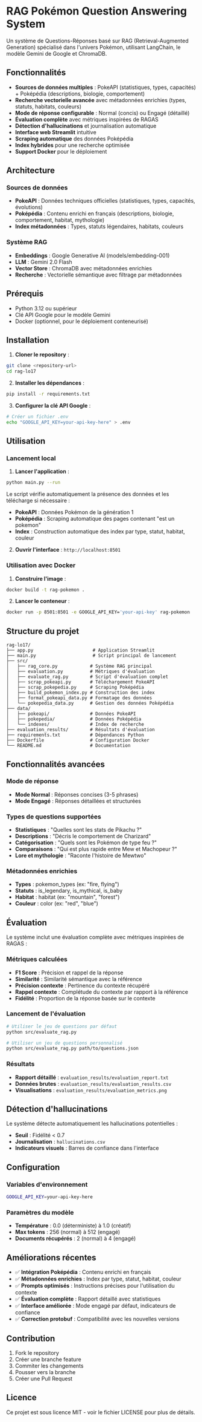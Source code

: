 # RAG Pokémon Question Answering System

Un système de Questions-Réponses basé sur RAG (Retrieval-Augmented Generation) spécialisé dans l'univers Pokémon, utilisant LangChain, le modèle Gemini de Google et ChromaDB.

## Fonctionnalités

- **Sources de données multiples** : PokeAPI (statistiques, types, capacités) + Poképédia (descriptions, biologie, comportement)
- **Recherche vectorielle avancée** avec métadonnées enrichies (types, statuts, habitats, couleurs)
- **Mode de réponse configurable** : Normal (concis) ou Engagé (détaillé)
- **Évaluation complète** avec métriques inspirées de RAGAS
- **Détection d'hallucinations** et journalisation automatique
- **Interface web Streamlit** intuitive
- **Scraping automatique** des données Poképédia
- **Index hybrides** pour une recherche optimisée
- **Support Docker** pour le déploiement

## Architecture

### Sources de données
- **PokeAPI** : Données techniques officielles (statistiques, types, capacités, évolutions)
- **Poképédia** : Contenu enrichi en français (descriptions, biologie, comportement, habitat, mythologie)
- **Index métadonnées** : Types, statuts légendaires, habitats, couleurs

### Système RAG
- **Embeddings** : Google Generative AI (models/embedding-001)
- **LLM** : Gemini 2.0 Flash
- **Vector Store** : ChromaDB avec métadonnées enrichies
- **Recherche** : Vectorielle sémantique avec filtrage par métadonnées

## Prérequis

- Python 3.12 ou supérieur
- Clé API Google pour le modèle Gemini
- Docker (optionnel, pour le déploiement conteneurisé)

## Installation

1. **Cloner le repository** :
```bash
git clone <repository-url>
cd rag-lo17
```

2. **Installer les dépendances** :
```bash
pip install -r requirements.txt
```

3. **Configurer la clé API Google** :
```bash
# Créer un fichier .env
echo "GOOGLE_API_KEY=your-api-key-here" > .env
```

## Utilisation

### Lancement local

1. **Lancer l'application** :
```bash
python main.py --run
```

Le script vérifie automatiquement la présence des données et les télécharge si nécessaire :
- **PokeAPI** : Données Pokémon de la génération 1
- **Poképédia** : Scraping automatique des pages contenant "est un pokemon"
- **Index** : Construction automatique des index par type, statut, habitat, couleur

2. **Ouvrir l'interface** : `http://localhost:8501`

### Utilisation avec Docker

1. **Construire l'image** :
```bash
docker build -t rag-pokemon .
```

2. **Lancer le conteneur** :
```bash
docker run -p 8501:8501 -e GOOGLE_API_KEY='your-api-key' rag-pokemon
```

## Structure du projet

```
rag-lo17/
├── app.py                      # Application Streamlit
├── main.py                     # Script principal de lancement
├── src/
│   ├── rag_core.py            # Système RAG principal
│   ├── evaluation.py          # Métriques d'évaluation
│   ├── evaluate_rag.py        # Script d'évaluation complet
│   ├── scrap_pokeapi.py       # Téléchargement PokeAPI
│   ├── scrap_pokepedia.py     # Scraping Poképédia
│   ├── build_pokemon_index.py # Construction des index
│   ├── format_pokeapi_data.py # Formatage des données
│   └── pokepedia_data.py      # Gestion des données Poképédia
├── data/
│   ├── pokeapi/               # Données PokeAPI
│   ├── pokepedia/             # Données Poképédia
│   └── indexes/               # Index de recherche
├── evaluation_results/        # Résultats d'évaluation
├── requirements.txt           # Dépendances Python
├── Dockerfile                 # Configuration Docker
└── README.md                  # Documentation
```

## Fonctionnalités avancées

### Mode de réponse
- **Mode Normal** : Réponses concises (3-5 phrases)
- **Mode Engagé** : Réponses détaillées et structurées

### Types de questions supportées
- **Statistiques** : "Quelles sont les stats de Pikachu ?"
- **Descriptions** : "Décris le comportement de Charizard"
- **Catégorisation** : "Quels sont les Pokémon de type feu ?"
- **Comparaisons** : "Qui est plus rapide entre Mew et Machopeur ?"
- **Lore et mythologie** : "Raconte l'histoire de Mewtwo"

### Métadonnées enrichies
- **Types** : pokemon_types (ex: "fire, flying")
- **Statuts** : is_legendary, is_mythical, is_baby
- **Habitat** : habitat (ex: "mountain", "forest")
- **Couleur** : color (ex: "red", "blue")

## Évaluation

Le système inclut une évaluation complète avec métriques inspirées de RAGAS :

### Métriques calculées
- **F1 Score** : Précision et rappel de la réponse
- **Similarité** : Similarité sémantique avec la référence
- **Précision contexte** : Pertinence du contexte récupéré
- **Rappel contexte** : Complétude du contexte par rapport à la référence
- **Fidélité** : Proportion de la réponse basée sur le contexte

### Lancement de l'évaluation
```bash
# Utiliser le jeu de questions par défaut
python src/evaluate_rag.py

# Utiliser un jeu de questions personnalisé
python src/evaluate_rag.py path/to/questions.json
```

### Résultats
- **Rapport détaillé** : `evaluation_results/evaluation_report.txt`
- **Données brutes** : `evaluation_results/evaluation_results.csv`
- **Visualisations** : `evaluation_results/evaluation_metrics.png`

## Détection d'hallucinations

Le système détecte automatiquement les hallucinations potentielles :
- **Seuil** : Fidélité < 0.7
- **Journalisation** : `hallucinations.csv`
- **Indicateurs visuels** : Barres de confiance dans l'interface

## Configuration

### Variables d'environnement
```bash
GOOGLE_API_KEY=your-api-key-here
```

### Paramètres du modèle
- **Température** : 0.0 (déterministe) à 1.0 (créatif)
- **Max tokens** : 256 (normal) à 512 (engagé)
- **Documents récupérés** : 2 (normal) à 4 (engagé)

## Améliorations récentes

- ✅ **Intégration Poképédia** : Contenu enrichi en français
- ✅ **Métadonnées enrichies** : Index par type, statut, habitat, couleur
- ✅ **Prompts optimisés** : Instructions précises pour l'utilisation du contexte
- ✅ **Évaluation complète** : Rapport détaillé avec statistiques
- ✅ **Interface améliorée** : Mode engagé par défaut, indicateurs de confiance
- ✅ **Correction protobuf** : Compatibilité avec les nouvelles versions

## Contribution

1. Fork le repository
2. Créer une branche feature
3. Commiter les changements
4. Pousser vers la branche
5. Créer une Pull Request

## Licence

Ce projet est sous licence MIT - voir le fichier LICENSE pour plus de détails.
